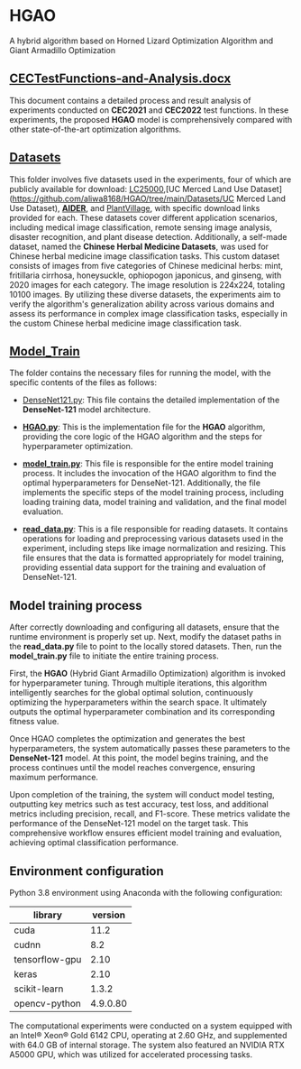# HGAO

A hybrid algorithm based on Horned Lizard Optimization Algorithm and Giant Armadillo Optimization

## [CECTestFunctions-and-Analysis.docx](https://github.com/aliwa8168/HGAO/blob/main/CECTestFunctions-and-Analysis.docx)

This document contains a detailed process and result analysis of experiments conducted on **CEC2021** and **CEC2022** test functions. In these experiments, the proposed **HGAO** model is comprehensively compared with other state-of-the-art optimization algorithms.

## [Datasets](https://github.com/aliwa8168/HGAO/tree/main/Datasets)

This folder involves five datasets used in the experiments, four of which are publicly available for download: [LC25000](https://github.com/aliwa8168/HGAO/tree/main/Datasets/LC25000),[UC Merced Land Use Dataset](https://github.com/aliwa8168/HGAO/tree/main/Datasets/UC Merced Land Use Dataset), **[AIDER](https://github.com/aliwa8168/HGAO/tree/main/Datasets/AIDER)**, and [PlantVillage](https://github.com/aliwa8168/HGAO/tree/main/Datasets/PlantVillage), with specific download links provided for each. These datasets cover different application scenarios, including medical image classification, remote sensing image analysis, disaster recognition, and plant disease detection. Additionally, a self-made dataset, named the **Chinese Herbal Medicine Datasets**, was used for Chinese herbal medicine image classification tasks. This custom dataset consists of images from five categories of Chinese medicinal herbs: mint, fritillaria cirrhosa, honeysuckle, ophiopogon japonicus, and ginseng, with 2020 images for each category. The image resolution is 224x224, totaling 10100 images. By utilizing these diverse datasets, the experiments aim to verify the algorithm's generalization ability across various domains and assess its performance in complex image classification tasks, especially in the custom Chinese herbal medicine image classification task.

## [Model_Train](https://github.com/aliwa8168/HGAO/tree/main/Model_Train)

The folder contains the necessary files for running the model, with the specific contents of the files as follows:

- [DenseNet121.py](https://github.com/aliwa8168/HGAO/blob/main/Model_Train/DenseNet121.py): This file contains the detailed implementation of the **DenseNet-121** model architecture.

- **[HGAO.py](https://github.com/aliwa8168/HGAO/blob/main/Model_Train/HGAO.py)**: This is the implementation file for the **HGAO** algorithm, providing the core logic of the HGAO algorithm and the steps for hyperparameter optimization.

- **[model_train.py](https://github.com/aliwa8168/HGAO/blob/main/Model_Train/model_train.py)**: This file is responsible for the entire model training process. It includes the invocation of the HGAO algorithm to find the optimal hyperparameters for DenseNet-121. Additionally, the file implements the specific steps of the model training process, including loading training data, model training and validation, and the final model evaluation.

- **[read_data.py](https://github.com/aliwa8168/HGAO/blob/main/Model_Train/read_data.py)**: This is a file responsible for reading datasets. It contains operations for loading and preprocessing various datasets used in the experiment, including steps like image normalization and resizing. This file ensures that the data is formatted appropriately for model training, providing essential data support for the training and evaluation of DenseNet-121.



## Model training process

After correctly downloading and configuring all datasets, ensure that the runtime environment is properly set up. Next, modify the dataset paths in the **read_data.py** file to point to the locally stored datasets. Then, run the **model_train.py** file to initiate the entire training process.

First, the **HGAO** (Hybrid Giant Armadillo Optimization) algorithm is invoked for hyperparameter tuning. Through multiple iterations, this algorithm intelligently searches for the global optimal solution, continuously optimizing the hyperparameters within the search space. It ultimately outputs the optimal hyperparameter combination and its corresponding fitness value.

Once HGAO completes the optimization and generates the best hyperparameters, the system automatically passes these parameters to the **DenseNet-121** model. At this point, the model begins training, and the process continues until the model reaches convergence, ensuring maximum performance.

Upon completion of the training, the system will conduct model testing, outputting key metrics such as test accuracy, test loss, and additional metrics including precision, recall, and F1-score. These metrics validate the performance of the DenseNet-121 model on the target task. This comprehensive workflow ensures efficient model training and evaluation, achieving optimal classification performance.



## Environment configuration

Python 3.8 environment using Anaconda with the following configuration:

| library        | version  |
| -------------- | -------- |
| cuda           | 11.2     |
| cudnn          | 8.2      |
| tensorflow-gpu | 2.10     |
| keras          | 2.10     |
| scikit-learn   | 1.3.2    |
| opencv-python  | 4.9.0.80 |

The computational experiments were conducted on a system equipped with an Intel® Xeon® Gold 6142 CPU, operating at 2.60 GHz, and supplemented with 64.0 GB of internal storage. The system also featured an NVIDIA RTX A5000 GPU, which was utilized for accelerated processing tasks.